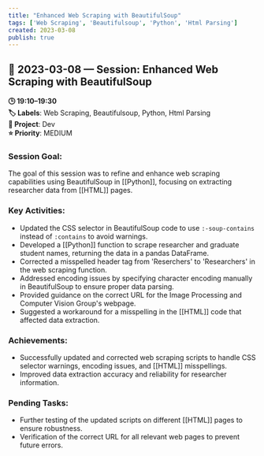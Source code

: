 ```yaml
---
title: "Enhanced Web Scraping with BeautifulSoup"
tags: ['Web Scraping', 'Beautifulsoup', 'Python', 'Html Parsing']
created: 2023-03-08
publish: true
---
```


## 📅 2023-03-08 — Session: Enhanced Web Scraping with BeautifulSoup

**🕒 19:10–19:30**  
**🏷️ Labels**: Web Scraping, Beautifulsoup, Python, Html Parsing  
**📂 Project**: Dev  
**⭐ Priority**: MEDIUM  


### Session Goal:
The goal of this session was to refine and enhance web scraping capabilities using BeautifulSoup in [[Python]], focusing on extracting researcher data from [[HTML]] pages.

### Key Activities:
- Updated the CSS selector in BeautifulSoup code to use `:-soup-contains` instead of `:contains` to avoid warnings.
- Developed a [[Python]] function to scrape researcher and graduate student names, returning the data in a pandas DataFrame.
- Corrected a misspelled header tag from 'Reserchers' to 'Researchers' in the web scraping function.
- Addressed encoding issues by specifying character encoding manually in BeautifulSoup to ensure proper data parsing.
- Provided guidance on the correct URL for the Image Processing and Computer Vision Group's webpage.
- Suggested a workaround for a misspelling in the [[HTML]] code that affected data extraction.

### Achievements:
- Successfully updated and corrected web scraping scripts to handle CSS selector warnings, encoding issues, and [[HTML]] misspellings.
- Improved data extraction accuracy and reliability for researcher information.

### Pending Tasks:
- Further testing of the updated scripts on different [[HTML]] pages to ensure robustness.
- Verification of the correct URL for all relevant web pages to prevent future errors.
